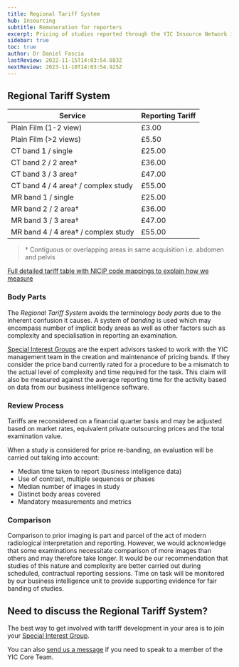 ```yaml
---
title: Regional Tariff System
hub: Insourcing
subtitle: Remuneration for reporters
excerpt: Pricing of studies reported through the YIC Insource Network is remunerated at standardised rates
sidebar: true
toc: true
author: Dr Daniel Fascia
lastReview: 2022-11-15T14:03:54.883Z
nextReview: 2023-11-10T14:03:54.925Z
---
```

## Regional Tariff System

| Service                             | Reporting Tariff |
| ----------------------------------- | ---------------- |
| Plain Film (1-2 view)               | £3.00            |
| Plain Film (>2 views)               | £5.50            |
| CT band 1 / single                  | £25.00           |
| CT band 2 / 2 area†                 | £36.00           |
| CT band 3 / 3 area†                 | £47.00           |
| CT band 4 / 4 area† / complex study | £55.00           |
| MR band 1 / single                  | £25.00           |
| MR band 2 / 2 area†                 | £36.00           |
| MR band 3 / 3 area†                 | £47.00           |
| MR band 4 / 4 area† / complex study | £55.00           |

> † Contiguous or overlapping areas in same acquisition i.e. abdomen and pelvis

[Full detailed tariff table with NICIP code mappings to explain how we measure](https://airtable.com/shr4WALMtj7igil5h)

### Body Parts
The _Regional Tariff System_ avoids the terminology _body parts_ due to the inherent confusion it causes. A system of _banding_ is used which may encompass number of 
implicit body areas as well as other factors such as complexity and specialisation in reporting an examination.

[Special Interest Groups](/groups) are the expert advisors tasked to work with the YIC management team in the creation and maintenance of pricing bands.
If they consider the price band currently rated for a procedure to be a mismatch to the actual level of complexity and time required for the task. 
This claim will also be measured against the average reporting time for the activity based on data from our business intelligence software.

### Review Process
Tariffs are reconsidered on a financial quarter basis and may be adjusted based on market rates, equivalent private outsourcing prices and the total examination value.

When a study is considered for price re-banding, an evaluation will be carried out taking into account:

* Median time taken to report (business intelligence data)
* Use of contrast, multiple sequences or phases
* Median number of images in study
* Distinct body areas covered
* Mandatory measurements and metrics

### Comparison
Comparison to prior imaging is part and parcel of the act of modern radiological interpretation and reporting. However, we would acknowledge that some examinations necessitate comparison of more images than others and may therefore take longer. 
It would be our recommendation that studies of this nature and complexity are better carried out during scheduled, contractual reporting sessions. Time on task will be monitored by our business intelligence unit to provide supporting evidence for fair banding of studies.

## Need to discuss the Regional Tariff System?
The best way to get involved with tariff development in your area is to join your [Special Interest Group](/groups). 

You can also [send us a message](/contact) if you need to speak to a member of the YIC Core Team.
